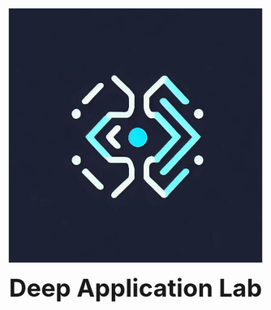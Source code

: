 <div id="top" align="center">
  <img src=".\images\logo.jpg" width="500px"/>
  <div>&nbsp;</div>
  <div align="center">
    <font size="10"><b>Deep Application Lab</font>
  </div>

